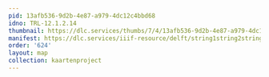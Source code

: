 ```yaml
---
pid: 13afb536-9d2b-4e87-a979-4dc12c4bbd68
idno: TRL-12.1.2.14
thumbnail: https://dlc.services/thumbs/7/4/13afb536-9d2b-4e87-a979-4dc12c4bbd68/full/400,339/0/default.jpg
manifest: https://dlc.services/iiif-resource/delft/string1string2string3/kaartenproject-2007/TRL-12.1.2.14
order: '624'
layout: map
collection: kaartenproject
---
```

